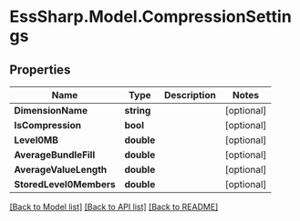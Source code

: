 # EssSharp.Model.CompressionSettings

## Properties

Name | Type | Description | Notes
------------ | ------------- | ------------- | -------------
**DimensionName** | **string** |  | [optional] 
**IsCompression** | **bool** |  | [optional] 
**Level0MB** | **double** |  | [optional] 
**AverageBundleFill** | **double** |  | [optional] 
**AverageValueLength** | **double** |  | [optional] 
**StoredLevel0Members** | **double** |  | [optional] 

[[Back to Model list]](../README.md#documentation-for-models) [[Back to API list]](../README.md#documentation-for-api-endpoints) [[Back to README]](../README.md)

